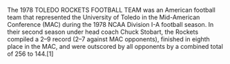 The 1978 TOLEDO ROCKETS FOOTBALL TEAM was an American football team that represented the University of Toledo in the Mid-American Conference (MAC) during the 1978 NCAA Division I-A football season. In their second season under head coach Chuck Stobart, the Rockets compiled a 2–9 record (2–7 against MAC opponents), finished in eighth place in the MAC, and were outscored by all opponents by a combined total of 256 to 144.[1]

